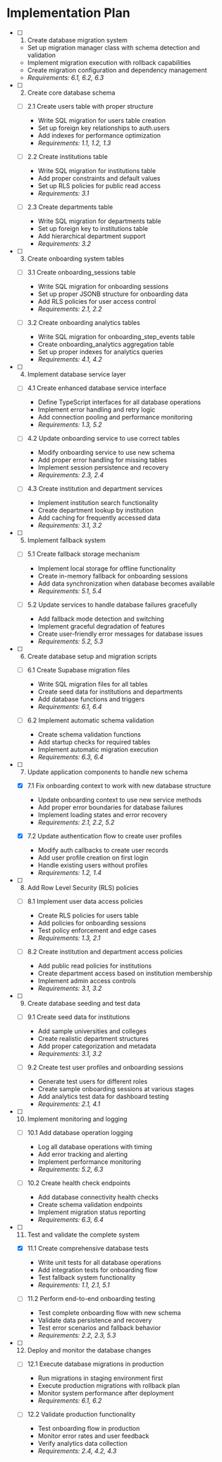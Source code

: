 # Implementation Plan

- [ ] 1. Create database migration system
  - Set up migration manager class with schema detection and validation
  - Implement migration execution with rollback capabilities
  - Create migration configuration and dependency management
  - _Requirements: 6.1, 6.2, 6.3_

- [ ] 2. Create core database schema
  - [ ] 2.1 Create users table with proper structure
    - Write SQL migration for users table creation
    - Set up foreign key relationships to auth.users
    - Add indexes for performance optimization
    - _Requirements: 1.1, 1.2, 1.3_

  - [ ] 2.2 Create institutions table
    - Write SQL migration for institutions table
    - Add proper constraints and default values
    - Set up RLS policies for public read access
    - _Requirements: 3.1_

  - [ ] 2.3 Create departments table
    - Write SQL migration for departments table
    - Set up foreign key to institutions table
    - Add hierarchical department support
    - _Requirements: 3.2_

- [ ] 3. Create onboarding system tables
  - [ ] 3.1 Create onboarding_sessions table
    - Write SQL migration for onboarding sessions
    - Set up proper JSONB structure for onboarding data
    - Add RLS policies for user access control
    - _Requirements: 2.1, 2.2_

  - [ ] 3.2 Create onboarding analytics tables
    - Write SQL migration for onboarding_step_events table
    - Create onboarding_analytics aggregation table
    - Set up proper indexes for analytics queries
    - _Requirements: 4.1, 4.2_

- [ ] 4. Implement database service layer
  - [ ] 4.1 Create enhanced database service interface
    - Define TypeScript interfaces for all database operations
    - Implement error handling and retry logic
    - Add connection pooling and performance monitoring
    - _Requirements: 1.3, 5.2_

  - [ ] 4.2 Update onboarding service to use correct tables
    - Modify onboarding service to use new schema
    - Add proper error handling for missing tables
    - Implement session persistence and recovery
    - _Requirements: 2.3, 2.4_

  - [ ] 4.3 Create institution and department services
    - Implement institution search functionality
    - Create department lookup by institution
    - Add caching for frequently accessed data
    - _Requirements: 3.1, 3.2_

- [ ] 5. Implement fallback system
  - [ ] 5.1 Create fallback storage mechanism
    - Implement local storage for offline functionality
    - Create in-memory fallback for onboarding sessions
    - Add data synchronization when database becomes available
    - _Requirements: 5.1, 5.4_

  - [ ] 5.2 Update services to handle database failures gracefully
    - Add fallback mode detection and switching
    - Implement graceful degradation of features
    - Create user-friendly error messages for database issues
    - _Requirements: 5.2, 5.3_

- [ ] 6. Create database setup and migration scripts
  - [ ] 6.1 Create Supabase migration files
    - Write SQL migration files for all tables
    - Create seed data for institutions and departments
    - Add database functions and triggers
    - _Requirements: 6.1, 6.4_

  - [ ] 6.2 Implement automatic schema validation
    - Create schema validation functions
    - Add startup checks for required tables
    - Implement automatic migration execution
    - _Requirements: 6.3, 6.4_

- [ ] 7. Update application components to handle new schema
  - [x] 7.1 Fix onboarding context to work with new database structure



    - Update onboarding context to use new service methods
    - Add proper error boundaries for database failures
    - Implement loading states and error recovery
    - _Requirements: 2.1, 2.2, 5.2_

  - [x] 7.2 Update authentication flow to create user profiles



    - Modify auth callbacks to create user records
    - Add user profile creation on first login
    - Handle existing users without profiles
    - _Requirements: 1.2, 1.4_

- [ ] 8. Add Row Level Security (RLS) policies
  - [ ] 8.1 Implement user data access policies
    - Create RLS policies for users table
    - Add policies for onboarding sessions
    - Test policy enforcement and edge cases
    - _Requirements: 1.3, 2.1_

  - [ ] 8.2 Create institution and department access policies
    - Add public read policies for institutions
    - Create department access based on institution membership
    - Implement admin access controls
    - _Requirements: 3.1, 3.2_

- [ ] 9. Create database seeding and test data
  - [ ] 9.1 Create seed data for institutions
    - Add sample universities and colleges
    - Create realistic department structures
    - Add proper categorization and metadata
    - _Requirements: 3.1, 3.2_

  - [ ] 9.2 Create test user profiles and onboarding sessions
    - Generate test users for different roles
    - Create sample onboarding sessions at various stages
    - Add analytics test data for dashboard testing
    - _Requirements: 2.1, 4.1_

- [ ] 10. Implement monitoring and logging
  - [ ] 10.1 Add database operation logging
    - Log all database operations with timing
    - Add error tracking and alerting
    - Implement performance monitoring
    - _Requirements: 5.2, 6.3_

  - [ ] 10.2 Create health check endpoints
    - Add database connectivity health checks
    - Create schema validation endpoints
    - Implement migration status reporting
    - _Requirements: 6.3, 6.4_

- [ ] 11. Test and validate the complete system
  - [x] 11.1 Create comprehensive database tests



    - Write unit tests for all database operations
    - Add integration tests for onboarding flow
    - Test fallback system functionality
    - _Requirements: 1.1, 2.1, 5.1_

  - [ ] 11.2 Perform end-to-end onboarding testing
    - Test complete onboarding flow with new schema
    - Validate data persistence and recovery
    - Test error scenarios and fallback behavior
    - _Requirements: 2.2, 2.3, 5.3_



- [ ] 12. Deploy and monitor the database changes
  - [ ] 12.1 Execute database migrations in production
    - Run migrations in staging environment first
    - Execute production migrations with rollback plan
    - Monitor system performance after deployment
    - _Requirements: 6.1, 6.2_

  - [ ] 12.2 Validate production functionality
    - Test onboarding flow in production
    - Monitor error rates and user feedback
    - Verify analytics data collection
    - _Requirements: 2.4, 4.2, 4.3_